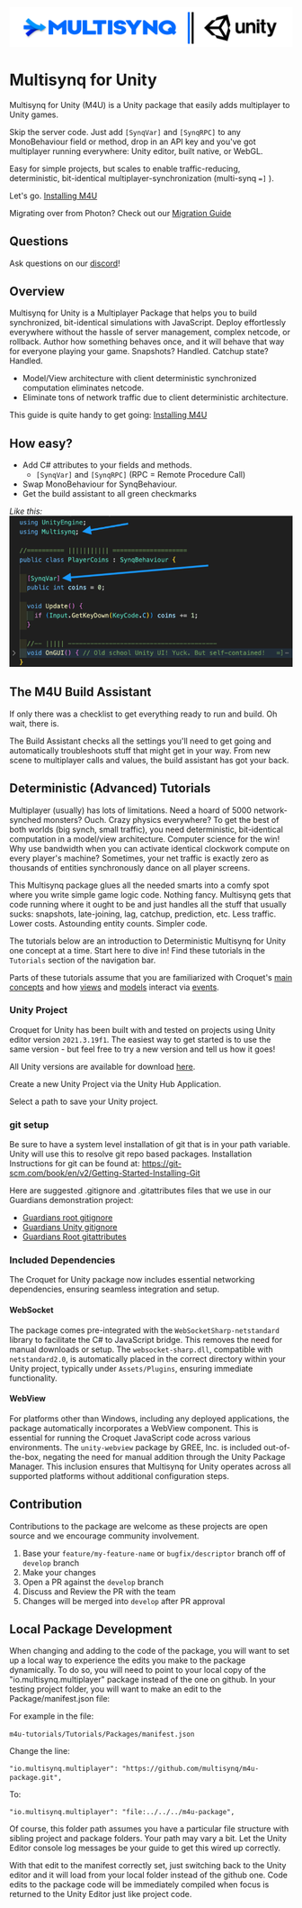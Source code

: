 ![](images/mq_unity_logo.svg)

# Multisynq for Unity
Multisynq for Unity (M4U) is a Unity package that easily adds multiplayer to Unity games.

Skip the server code. Just add `[SynqVar]` and `[SynqRPC]` to any MonoBehaviour field or method, drop in an API key and you've got multiplayer running everywhere: Unity editor, built native, or WebGL.

Easy for simple projects, but scales to enable traffic-reducing, deterministic, bit-identical multiplayer-synchronization (multi-synq `=]` ).

Let's go. [Installing M4U](https://multisynq.io/docs/unity/build_assistant-installation.html)

Migrating over from Photon? Check out our [Migration Guide](https://multisynq.io/docs/unity/migration-photon.html)

## Questions
Ask questions on our [discord](https://multisynq.io/discord)!

## Overview

Multisynq for Unity is a Multiplayer Package that helps you to build synchronized, bit-identical simulations with JavaScript. Deploy effortlessly everywhere without the hassle of server management, complex netcode, or rollback. Author how something behaves once, and it will behave that way for everyone playing your game. Snapshots? Handled. Catchup state? Handled.

- Model/View architecture with client deterministic synchronized computation eliminates netcode.
- Eliminate tons of network traffic due to client deterministic architecture.

This guide is quite handy to get going: [Installing M4U](https://multisynq.io/docs/unity/build_assistant-installation.html)

## How easy?

- Add C# attributes to your fields and methods.
  - `[SynqVar]` and `[SynqRPC]` (RPC = Remote Procedure Call)
- Swap MonoBehaviour for SynqBehaviour.
- Get the build assistant to all green checkmarks

*Like this:*
![Player Coins SynqVar Example](images/playerCoins.png)

## The M4U Build Assistant

If only there was a checklist to get everything ready to run and build. Oh wait, there is.

The Build Assistant checks all the settings you'll need to get going and automatically troubleshoots stuff that might get in your way. From new scene to multiplayer calls and values, the build assistant has got your back.

## Deterministic (Advanced) Tutorials

Multiplayer (usually) has lots of limitations. Need a hoard of 5000 network-synched monsters? Ouch. Crazy physics everywhere? To get the best of both worlds (big synch, small traffic), you need deterministic, bit-identical computation in a model/view architecture. Computer science for the win! Why use bandwidth when you can activate identical clockwork compute on every player's machine? Sometimes, your net traffic is exactly zero as thousands of entities synchronously dance on all player screens.

This Multisynq package glues all the needed smarts into a comfy spot where you write simple game logic code. Nothing fancy. Multisynq gets that code running where it ought to be and just handles all the stuff that usually sucks: snapshots, late-joining, lag, catchup, prediction, etc. Less traffic. Lower costs. Astounding entity counts. Simpler code.

The tutorials below are an introduction to Deterministic Multisynq for Unity one concept at a time. Start here to dive in! Find these tutorials in the `Tutorials` section of the navigation bar.

Parts of these tutorials assume that you are familiarized with Croquet's [main concepts](https://multisynq.io/docs/croquet/index.html#main-concepts) and how [views](https://multisynq.io/docs/croquet/index.html#views) and [models](https://multisynq.io/docs/croquet/index.html#models) interact via [events](https://multisynq.io/docs/croquet/index.html#events).

### Unity Project
Croquet for Unity has been built with and tested on projects using Unity editor version `2021.3.19f1`. The easiest way to get started is to use the same version - but feel free to try a new version and tell us how it goes!

All Unity versions are available for download [here](https://unity.com/releases/editor/archive).

Create a new Unity Project via the Unity Hub Application.

Select a path to save your Unity project.

### git setup
Be sure to have a system level installation of git that is in your path variable. Unity will use this to resolve git repo based packages. Installation Instructions for git can be found at: https://git-scm.com/book/en/v2/Getting-Started-Installing-Git

Here are suggested .gitignore and .gitattributes files that we use in our Guardians demonstration project:
- [Guardians root gitignore](https://github.com/croquet/croquet-for-unity-guardians/blob/release/.gitignore)
- [Guardians Unity gitignore](https://github.com/croquet/croquet-for-unity-guardians/blob/release/unity/.gitignore)
- [Guardians Root gitattributes](https://github.com/croquet/croquet-for-unity-guardians/blob/release/.gitattributes)


### Included Dependencies

The Croquet for Unity package now includes essential networking dependencies, ensuring seamless integration and setup.

#### WebSocket

The package comes pre-integrated with the `WebSocketSharp-netstandard` library to facilitate the C# to JavaScript bridge. This removes the need for manual downloads or setup. The `websocket-sharp.dll`, compatible with `netstandard2.0`, is automatically placed in the correct directory within your Unity project, typically under `Assets/Plugins`, ensuring immediate functionality.

#### WebView

For platforms other than Windows, including any deployed applications, the package automatically incorporates a WebView component. This is essential for running the Croquet JavaScript code across various environments. The `unity-webview` package by GREE, Inc. is included out-of-the-box, negating the need for manual addition through the Unity Package Manager. This inclusion ensures that Multisynq for Unity operates across all supported platforms without additional configuration steps.


## Contribution
Contributions to the package are welcome as these projects are open source and we encourage community involvement.

1. Base your `feature/my-feature-name` or `bugfix/descriptor` branch off of `develop` branch
2. Make your changes
3. Open a PR against the `develop` branch
4. Discuss and Review the PR with the team
5. Changes will be merged into `develop` after PR approval

## Local Package Development

When changing and adding to the code of the package, you will want to set up a local way to experience the edits you make to the package dynamically. To do so, you will need to point to your local copy of the "io.multisynq.multiplayer" package instead of the one on github.
In your testing project folder, you will want to make an edit to the Package/manifest.json file:

For example in the file:

`m4u-tutorials/Tutorials/Packages/manifest.json`

Change the line:

    "io.multisynq.multiplayer": "https://github.com/multisynq/m4u-package.git",

To:

    "io.multisynq.multiplayer": "file:../../../m4u-package",

Of course, this folder path assumes you have a particular file structure with sibling project and package folders. Your path may vary a bit. Let the Unity Editor console log messages be your guide to get this wired up correctly.

With that edit to the manifest correctly set, just switching back to the Unity editor and it will load from your local folder instead of the github one. Code edits to the package code will be immediately compiled when focus is returned to the Unity Editor just like project code.
